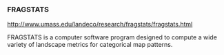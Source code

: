 ### FRAGSTATS

http://www.umass.edu/landeco/research/fragstats/fragstats.html

FRAGSTATS is a computer software program designed to compute a wide variety of landscape metrics for categorical map patterns.
